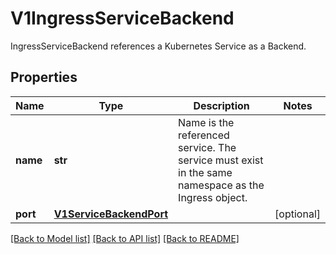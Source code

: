 # V1IngressServiceBackend

IngressServiceBackend references a Kubernetes Service as a Backend.
## Properties
Name | Type | Description | Notes
------------ | ------------- | ------------- | -------------
**name** | **str** | Name is the referenced service. The service must exist in the same namespace as the Ingress object. | 
**port** | [**V1ServiceBackendPort**](V1ServiceBackendPort.md) |  | [optional] 

[[Back to Model list]](../README.md#documentation-for-models) [[Back to API list]](../README.md#documentation-for-api-endpoints) [[Back to README]](../README.md)


